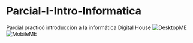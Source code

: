 # Parcial-I-Intro-Informatica
Parcial practicó introducción a la informática Digital House
![DesktopME](https://user-images.githubusercontent.com/79607971/139096491-5bc2f6b5-43d8-480b-b995-976a58f4eda0.png)
![MobileME](https://user-images.githubusercontent.com/79607971/139096553-8835ba49-f21b-43c5-b64b-9a73d452ed65.png)
